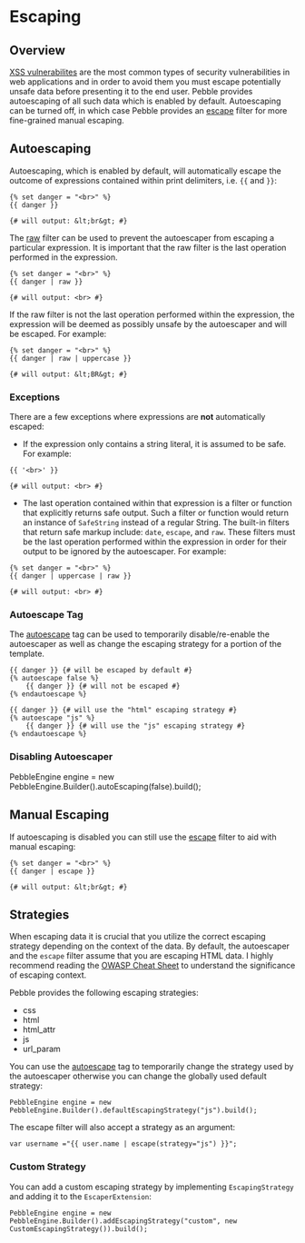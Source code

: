 # Escaping

## Overview
[XSS vulnerabilites](http://en.wikipedia.org/wiki/Cross-site_scripting) are the most common types of security
vulnerabilities in web applications and in order to avoid them you must escape potentially unsafe data before
presenting it to the end user. Pebble provides autoescaping of all such data which is enabled by default.
Autoescaping can be turned off, in which case Pebble provides an [escape](../filter/escape) filter for more
fine-grained manual escaping.

## Autoescaping
Autoescaping, which is enabled by default, will automatically escape the outcome of expressions
contained within print delimiters, i.e. `{{` and `}}`:
```
{% set danger = "<br>" %}
{{ danger }}

{# will output: &lt;br&gt; #}
```
The [raw](../filter/raw) filter can be used to prevent the autoescaper from escaping a particular expression. It is
important that the raw filter is the last operation performed in the expression.
```
{% set danger = "<br>" %}
{{ danger | raw }}

{# will output: <br> #}
```
If the raw filter is not the last operation performed within the expression, the expression will be deemed
as possibly unsafe by the autoescaper and will be escaped. For example:
```
{% set danger = "<br>" %}
{{ danger | raw | uppercase }}

{# will output: &lt;BR&gt; #}
```

### Exceptions
There are a few exceptions where expressions are **not** automatically escaped:
- If the expression only contains a string literal, it is assumed to be safe. For example:
```
{{ '<br>' }}

{# will output: <br> #}
```
- The last operation contained within that expression is a filter or function that explicitly returns safe output. Such a filter or function would return an instance of `SafeString` instead of a regular String. The built-in filters that return safe markup include: `date`, `escape`, and `raw`. These filters must be the last operation performed within the expression in order for their output to be ignored by the autoescaper. For example:
```
{% set danger = "<br>" %}
{{ danger | uppercase | raw }}

{# will output: <br> #}
```

### Autoescape Tag
The [autoescape](../tag/autoescape) tag can be used to temporarily disable/re-enable the autoescaper as well as
change the escaping strategy for a portion of the template.
```
{{ danger }} {# will be escaped by default #}
{% autoescape false %}
	{{ danger }} {# will not be escaped #}
{% endautoescape %}
```
```
{{ danger }} {# will use the "html" escaping strategy #}
{% autoescape "js" %}
	{{ danger }} {# will use the "js" escaping strategy #}
{% endautoescape %}
```

### Disabling Autoescaper
PebbleEngine engine = new PebbleEngine.Builder().autoEscaping(false).build();

## Manual Escaping
If autoescaping is disabled you can still use the [escape](../filter/escape) filter to aid with manual escaping:
```
{% set danger = "<br>" %}
{{ danger | escape }}

{# will output: &lt;br&gt; #}
```

## Strategies
When escaping data it is crucial that you utilize the correct escaping strategy depending on the context of the data.
By default, the autoescaper and the `escape` filter assume that you are escaping HTML data.
I highly recommend reading the [OWASP Cheat Sheet](https://www.owasp.org/index.php/XSS_(Cross_Site_Scripting)_Prevention_Cheat_Sheet)
to understand the significance of escaping context.

Pebble provides the following escaping strategies:

- css
- html
- html_attr
- js
- url_param

You can use the [autoescape](../tag/autoescape) tag to temporarily change the strategy used by the autoescaper otherwise you can
change the globally used default strategy:
```
PebbleEngine engine = new PebbleEngine.Builder().defaultEscapingStrategy("js").build();
```
The escape filter will also accept a strategy as an argument:
```
var username ="{{ user.name | escape(strategy="js") }}";
```

### Custom Strategy
You can add a custom escaping strategy by implementing `EscapingStrategy` and adding it to the `EscaperExtension`:
```
PebbleEngine engine = new PebbleEngine.Builder().addEscapingStrategy("custom", new CustomEscapingStrategy()).build();
```